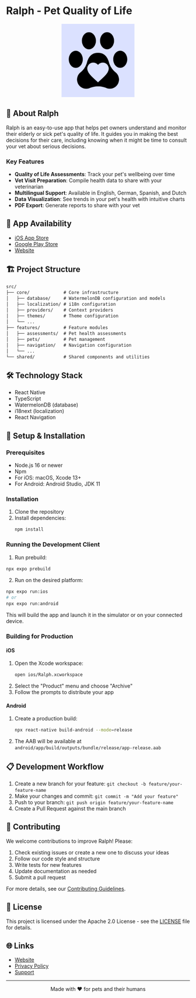 # Ralph - Pet Quality of Life

<p align="center">
  <img src="src/core/assets/images/logo.png" alt="Ralph App Logo" width="200"/>
</p>

## 🐾 About Ralph

Ralph is an easy-to-use app that helps pet owners understand and monitor their elderly or sick pet's quality of life. It guides you in making the best decisions for their care, including knowing when it might be time to consult your vet about serious decisions.

### Key Features

- **Quality of Life Assessments**: Track your pet's wellbeing over time
- **Vet Visit Preparation**: Compile health data to share with your veterinarian  
- **Multilingual Support**: Available in English, German, Spanish, and Dutch
- **Data Visualization**: See trends in your pet's health with intuitive charts
- **PDF Export**: Generate reports to share with your vet

## 📱 App Availability

- [iOS App Store](https://apps.apple.com/us/app/ralph-pet-quality-of-life/id6480064704)
- [Google Play Store](https://play.google.com/store/apps/details?id=eu.sboo.ralph)
- [Website](https://ralph.pet/)

## 🏗️ Project Structure

```
src/
├── core/             # Core infrastructure
│   ├── database/     # WatermelonDB configuration and models
│   ├── localization/ # i18n configuration
│   ├── providers/    # Context providers
│   ├── themes/       # Theme configuration
│   └── ...
├── features/         # Feature modules
│   ├── assessments/  # Pet health assessments
│   ├── pets/         # Pet management
│   ├── navigation/   # Navigation configuration
│   └── ...
└── shared/           # Shared components and utilities
```

## 🛠️ Technology Stack

- React Native
- TypeScript
- WatermelonDB (database)
- i18next (localization)
- React Navigation

## 🔧 Setup & Installation

### Prerequisites

- Node.js 16 or newer
- Npm
- For iOS: macOS, Xcode 13+
- For Android: Android Studio, JDK 11

### Installation

1. Clone the repository
2. Install dependencies:
   ```bash
   npm install
   ```

### Running the Development Client

1. Run prebuild:

```bash
npx expo prebuild
```

2. Run on the desired platform:
```bash
npx expo run:ios
# or
npx expo run:android
```

This will build the app and launch it in the simulator or on your connected device.

### Building for Production

#### iOS

1. Open the Xcode workspace:
   ```bash
   open ios/Ralph.xcworkspace
   ```
2. Select the "Product" menu and choose "Archive"
3. Follow the prompts to distribute your app

#### Android

1. Create a production build:
   ```bash
   npx react-native build-android --mode=release
   ```
2. The AAB will be available at `android/app/build/outputs/bundle/release/app-release.aab`


## 📋 Development Workflow

1. Create a new branch for your feature: `git checkout -b feature/your-feature-name`
2. Make your changes and commit: `git commit -m "Add your feature"`
3. Push to your branch: `git push origin feature/your-feature-name`
4. Create a Pull Request against the main branch

## 🤝 Contributing

We welcome contributions to improve Ralph! Please:

1. Check existing issues or create a new one to discuss your ideas
2. Follow our code style and structure
3. Write tests for new features
4. Update documentation as needed
5. Submit a pull request

For more details, see our [Contributing Guidelines](CONTRIBUTING.md).

## 📄 License

This project is licensed under the Apache 2.0 License - see the [LICENSE](LICENSE.md) file for details.

## 🌐 Links

- [Website](https://ralph.pet/)
- [Privacy Policy](https://ralph.pet/#privacy)
- [Support](mailto:support@ralph.pet)

---

<p align="center">
  Made with ❤️ for pets and their humans
</p>
